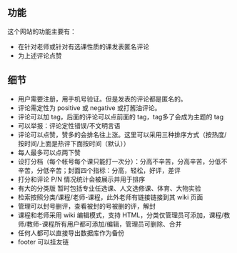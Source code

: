 ## 功能

这个网站的功能主要有：

+ 在针对老师或针对有选课性质的课发表匿名评论
+ 为上述评论点赞

## 细节

+ 用户需要注册，用手机号验证。但是发表的评论都是匿名的。
+ 评论需定性为 positive 或 negative 或打酱油评论。
+ 评论可以加 tag，后面的评论可以点前面的 tag，tag多了会成为主题的 tag
+ 可以举报：评论定性错误/不文明言语
+ 评论可以点赞，赞多的会排名往上涨。这里可以采用三种排序方式（按热度/按时间/上面是热评下面按时间（默认））
+ 每人最多可以点两下赞
+ 设打分档（每个帐号每个课只能打一次分）：分高不辛苦，分高辛苦，分低不辛苦，分低辛苦；封面四个指标：分高，轻松，好评，差评
+ 打分和评论 P/N 情况统计会被展示并用于排序
+ 有大的分类版 暂时包括专业任选课、人文选修课、体育、大物实验
+ 检索按照分类/课程/老师-课程，此外老师有链接链接到其 wiki 页面
+ 管理可以封号删评，查看被封的号被删的评，解封
+ 课程和老师采用 wiki 编辑模式，支持 HTML，分类仅管理员可添加，课程/教师/教师-课程所有用户都可添加/编辑，管理员可删除、合并
+ 任何人都可以直接导出数据库作为备份
+ footer 可以挂友链
